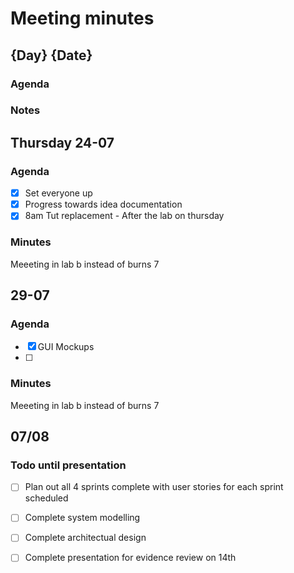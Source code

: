# Meeting minutes
## {Day} {Date}
### Agenda
### Notes

## Thursday 24-07
### Agenda 
- [x] Set everyone up
- [x] Progress towards idea documentation
- [x] 8am Tut replacement - After the lab on thursday

### Minutes
Meeeting in lab b instead of burns 7

## 29-07
### Agenda 
- [x] GUI Mockups
- [ ] 

### Minutes
Meeeting in lab b instead of burns 7

## 07/08
### Todo until presentation 
- [ ] Plan out all 4 sprints complete with user stories for each sprint scheduled
- [ ] Complete system modelling
- [ ] Complete architectual design
- [ ] Complete presentation for evidence review on 14th 

